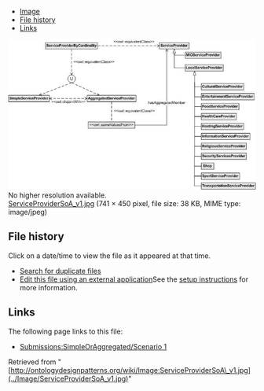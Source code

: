 * [Image](../Image/ServiceProviderSoA_v1.jpg#file)
* [File history](../Image/ServiceProviderSoA_v1.jpg#filehistory)
* [Links](../Image/ServiceProviderSoA_v1.jpg#filelinks)

[![Image:ServiceProviderSoA v1.jpg](../images/b/b7/ServiceProviderSoA_v1.jpg)](../images/b/b7/ServiceProviderSoA_v1.jpg)  
No higher resolution available.  
[ServiceProviderSoA\_v1.jpg](../images/b/b7/ServiceProviderSoA_v1.jpg)‎ (741 × 450 pixel, file size: 38 KB, MIME type: image/jpeg)

## File history

Click on a date/time to view the file as it appeared at that time.



  
* [Search for duplicate files](http://ontologydesignpatterns.org/wiki/Special:FileDuplicateSearch/ServiceProviderSoA_v1.jpg "Special:FileDuplicateSearch/ServiceProviderSoA v1.jpg")
* [Edit this file using an external application](http://ontologydesignpatterns.org/wiki/index.php?title=Image:ServiceProviderSoA_v1.jpg&action=edit&externaledit=true&mode=file "Image:ServiceProviderSoA v1.jpg")See the [setup instructions](http://www.mediawiki.org/wiki/Manual:External_editors "http://www.mediawiki.org/wiki/Manual:External_editors") for more information.

## Links



The following page links to this file:


* [Submissions:SimpleOrAggregated/Scenario 1](../Submissions/SimpleOrAggregated/Scenario_1 "Submissions:SimpleOrAggregated/Scenario 1")


Retrieved from "[http://ontologydesignpatterns.org/wiki/Image:ServiceProviderSoA\_v1.jpg](../Image/ServiceProviderSoA_v1.jpg)"